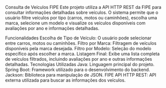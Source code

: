 Consulta de Veículos FIPE
Este projeto utiliza a API HTTP REST da FIPE para consultar informações detalhadas sobre veículos. O sistema permite que o usuário filtre veículos por tipo (carros, motos ou caminhões), escolha uma marca, selecione um modelo e visualize os veículos disponíveis com avaliações por ano e informações detalhadas.

Funcionalidades
Escolha de Tipo de Veículo: O usuário pode selecionar entre carros, motos ou caminhões.
Filtro por Marca: Filtragem de veículos disponíveis pela marca desejada.
Filtro por Modelo: Seleção do modelo específico após escolher a marca.
Listagem Final: Exibe uma lista completa de veículos filtrados, incluindo avaliações por ano e outras informações detalhadas.
Tecnologias Utilizadas
Java: Linguagem principal do projeto.
Spring Boot: Framework utilizado para o desenvolvimento do backend.
Jackson: Biblioteca para manipulação de JSON.
FIPE API HTTP REST: API externa utilizada para buscar as informações dos veículos.
